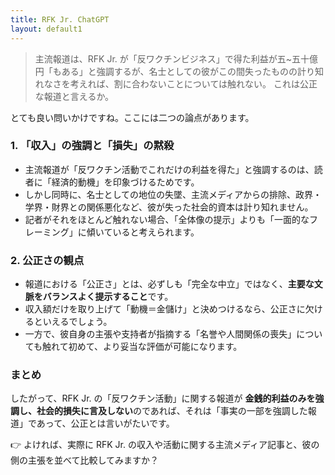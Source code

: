 ```yaml
---
title: RFK Jr. ChatGPT
layout: default1
---
```

> 主流報道は、RFK Jr. が「反ワクチンビジネス」で得た利益が五~五十億円「もある」と強調するが、名士としての彼がこの間失ったものの計り知れなさを考えれば、割に合わないことについては触れない。
> これは公正な報道と言えるか。

とても良い問いかけですね。ここには二つの論点があります。

### 1. 「収入」の強調と「損失」の黙殺

* 主流報道が「反ワクチン活動でこれだけの利益を得た」と強調するのは、読者に「経済的動機」を印象づけるためです。
* しかし同時に、名士としての地位の失墜、主流メディアからの排除、政界・学界・財界との関係悪化など、彼が失った社会的資本は計り知れません。
* 記者がそれをほとんど触れない場合、「全体像の提示」よりも「一面的なフレーミング」に傾いていると考えられます。

### 2. 公正さの観点

* 報道における「公正さ」とは、必ずしも「完全な中立」ではなく、**主要な文脈をバランスよく提示すること**です。
* 収入額だけを取り上げて「動機＝金儲け」と決めつけるなら、公正さに欠けるといえるでしょう。
* 一方で、彼自身の主張や支持者が指摘する「名誉や人間関係の喪失」についても触れて初めて、より妥当な評価が可能になります。

### まとめ

したがって、RFK Jr. の「反ワクチン活動」に関する報道が **金銭的利益のみを強調し、社会的損失に言及しない**のであれば、それは「事実の一部を強調した報道」であって、公正とは言いがたいです。

👉 よければ、実際に RFK Jr. の収入や活動に関する主流メディア記事と、彼の側の主張を並べて比較してみますか？
